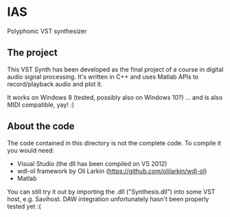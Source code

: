 # IAS
Polyphonic VST synthesizer

## The project
This VST Synth has been developed as the final project of a course in digital audio signal processing. It's written in C++ and uses Matlab APIs to record/playback audio and plot it.

It works on Windows 8 (tested, possibly also on Windows 10?) ... and is also MIDI compatible, yay! :)

## About the code
The code contained in this directory is not the complete code.
To compile it you would need:
* Visual Studio (the dll has been compiled on VS 2012)
* wdl-ol framework by Oli Larkin (https://github.com/olilarkin/wdl-ol)
* Matlab

You can still try it out by importing the .dll ("Synthesis.dll") into some VST host, e.g. Savihost. DAW integration unfortunately hasn't been properly tested yet :(
